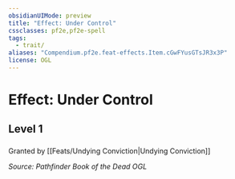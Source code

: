 ```yaml
---
obsidianUIMode: preview
title: "Effect: Under Control"
cssclasses: pf2e,pf2e-spell
tags:
  - trait/
aliases: "Compendium.pf2e.feat-effects.Item.cGwFYusGTsJR3x3P"
license: OGL
---
```

# Effect: Under Control
## Level 1
### 






Granted by [[Feats/Undying Conviction|Undying Conviction]]

*Source: Pathfinder Book of the Dead*
*OGL*